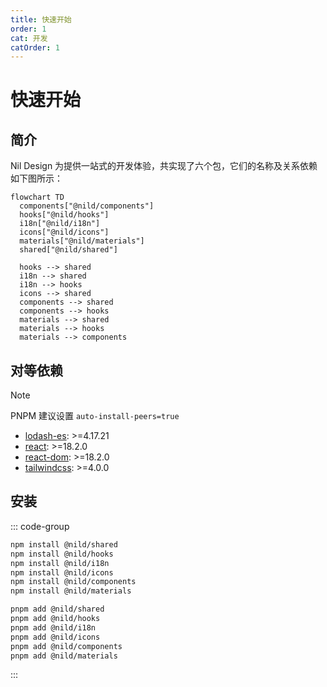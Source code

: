 ```yaml
---
title: 快速开始
order: 1
cat: 开发
catOrder: 1
---
```


# 快速开始

## 简介

Nil Design 为提供一站式的开发体验，共实现了六个包，它们的名称及关系依赖如下图所示：

```mermaid
flowchart TD
  components["@nild/components"]
  hooks["@nild/hooks"]
  i18n["@nild/i18n"]
  icons["@nild/icons"]
  materials["@nild/materials"]
  shared["@nild/shared"]

  hooks --> shared
  i18n --> shared
  i18n --> hooks
  icons --> shared
  components --> shared
  components --> hooks
  materials --> shared
  materials --> hooks
  materials --> components
```

## 对等依赖

> [!NOTE]
> PNPM 建议设置 `auto-install-peers=true`

- [lodash-es](https://www.npmjs.com/package/lodash-es): >=4.17.21
- [react](https://www.npmjs.com/package/react): >=18.2.0
- [react-dom](https://www.npmjs.com/package/react-dom): >=18.2.0
- [tailwindcss](https://www.npmjs.com/package/tailwindcss): >=4.0.0

## 安装

::: code-group
```sh [NPM]
npm install @nild/shared
npm install @nild/hooks
npm install @nild/i18n
npm install @nild/icons
npm install @nild/components
npm install @nild/materials
```
```sh [PNPM]
pnpm add @nild/shared
pnpm add @nild/hooks
pnpm add @nild/i18n
pnpm add @nild/icons
pnpm add @nild/components
pnpm add @nild/materials
```
:::